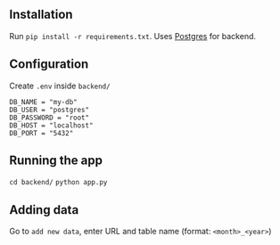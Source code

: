 ## Installation

Run `pip install -r requirements.txt`.
Uses [Postgres](https://www.postgresql.org/download/) for backend.

## Configuration

Create `.env` inside `backend/`

```
DB_NAME = "my-db"
DB_USER = "postgres"
DB_PASSWORD = "root"
DB_HOST = "localhost"
DB_PORT = "5432"
```

## Running the app

`cd backend/`
`python app.py`

## Adding data
Go to `add new data`, enter URL and table name (format: `<month>_<year>`)  

